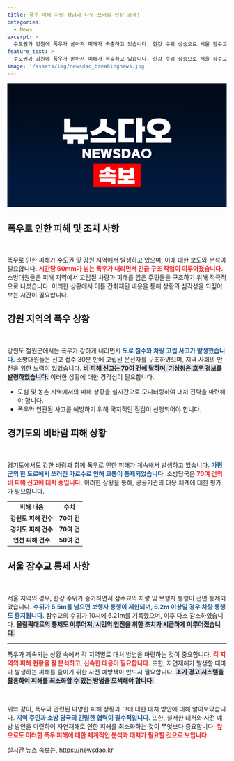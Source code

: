 ```yaml
---
title: 폭우 피해 차량 잠금과 나무 쓰러짐 현장 공개!
categories:
  - News
excerpt: >
  수도권과 강원에 폭우가 쏟아져 피해가 속출하고 있습니다. 한강 수위 상승으로 서울 잠수교는 통제됐고, 소방당국은 긴급 구조 작업에 총력을 다하고 있습니다. 지금 바로 이 현장 속으로 들어가 보세요!
feature_text: >
  수도권과 강원에 폭우가 쏟아져 피해가 속출하고 있습니다. 한강 수위 상승으로 서울 잠수교는 통제됐고, 소방당국은 긴급 구조 작업에 총력을 다하고 있습니다. 지금 바로 이 현장 속으로 들어가 보세요!
image: '/assets/img/newsdao_breakingnews.jpg'
---
```


<p><img src="/assets/img/newsdao_breakingnews.jpg" alt="ontimetimes 속보" /></p>

<h2 data-ke-size="size26">폭우로 인한 피해 및 조치 사항</h2>

<p data-ke-size="size16">&nbsp;</p>

<p>폭우로 인한 피해가 수도권 및 강원 지역에서 발생하고 있으며, 이에 대한 보도와 분석이 필요합니다. <b><span style="color: #ee2323;">시간당 60mm가 넘는 폭우가 내리면서 긴급 구조 작업이 이루어졌습니다.</span></b> 소방대원들은 피해 지역에서 고립된 차량과 피해를 입은 주민들을 구조하기 위해 적극적으로 나섰습니다. 이러한 상황에서 이틀 간취재된 내용을 통해 상황의 심각성을 되짚어 보는 시간이 필요합니다.</p>

<h2 data-ke-size="size26">강원 지역의 폭우 상황</h2>

<p data-ke-size="size16">&nbsp;</p>

<p>강원도 철원군에서는 폭우가 강하게 내리면서 <b><span style="color: #1a5490;">도로 침수와 차량 고립 사고가 발생했습니다.</span></b> 소방대원들은 신고 접수 30분 만에 고립된 운전자를 구조하였으며, 지역 사회의 안전을 위한 노력이 있었습니다. <b><span style="background-color: #21538527;">비 피해 신고는 70여 건에 달하며, 기상청은 호우 경보를 발령하였습니다.</span></b> 이러한 상황에 대한 경각심이 필요합니다.</p>

<ul>
<li>도심 및 농촌 지역에서의 피해 상황을 실시간으로 모니터링하여 대처 전략을 마련해야 합니다.</li>
<li>폭우와 연관된 사고를 예방하기 위해 국지적인 점검이 선행되어야 합니다.</li>
</ul>

<h2 data-ke-size="size26">경기도의 비바람 피해 상황</h2>

<p data-ke-size="size16">&nbsp;</p>

<p>경기도에서도 강한 바람과 함께 폭우로 인한 피해가 계속해서 발생하고 있습니다. <b><span style="color: #1a5490;">가평군의 한 도로에서 쓰러진 가로수로 인해 교통이 통제되었습니다.</span></b> 소방당국은 <b><span style="color: #ee2323;">70여 건의 비 피해 신고에 대처 중입니다.</span></b> 이러한 상황을 통해, 공공기관의 대응 체계에 대한 평가가 필요합니다.</p>

<table>
<tr>
<td style="text-align: center; height: 17px;"><b>피해 내용</b></td>
<td style="text-align: center; height: 17px;"><b>수치</b></td>
</tr>
<tr>
<td style="text-align: center; height: 17px;"><b>강원도 피해 건수</b></td>
<td style="text-align: center; height: 17px;"><b>70여 건</b></td>
</tr>
<tr>
<td style="text-align: center; height: 17px;"><b>경기도 피해 건수</b></td>
<td style="text-align: center; height: 17px;"><b>70여 건</b></td>
</tr>
<tr>
<td style="text-align: center; height: 17px;"><b>인천 피해 건수</b></td>
<td style="text-align: center; height: 17px;"><b>50여 건</b></td>
</tr>
</table>

<h2 data-ke-size="size26">서울 잠수교 통제 사항</h2>

<p data-ke-size="size16">&nbsp;</p>

<p>서울 지역의 경우, 한강 수위가 증가하면서 잠수교의 차량 및 보행자 통행이 전면 통제되었습니다. <b><span style="color: #1a5490;">수위가 5.5m를 넘으면 보행자 통행이 제한되며, 6.2m 이상일 경우 차량 통행도 중지됩니다.</span></b> 잠수교의 수위가 10시에 6.21m를 기록했으며, 이후 다소 감소하였습니다. <b><span style="background-color: #21538527;">올림픽대로의 통제도 이루어져, 시민의 안전을 위한 조치가 시급하게 이루어졌습니다.</span></b></p>

<hr />

<p>폭우가 계속되는 상황 속에서 각 지역별로 대처 방법을 마련하는 것이 중요합니다. <b><span style="color: #ee2323;">각 지역의 피해 현황을 잘 분석하고, 신속한 대응이 필요합니다.</span></b> 또한, 자연재해가 발생할 때마다 발생하는 피해를 줄이기 위한 사전 예방책이 반드시 필요합니다. <b><span style="background-color: #21538527;">조기 경고 시스템을 활용하여 피해를 최소화할 수 있는 방법을 모색해야 합니다.</span></b></p>

<p data-ke-size="size16">&nbsp;</p>

<p>위와 같이, 폭우와 관련된 다양한 피해 상황과 그에 대한 대처 방안에 대해 알아보았습니다. <b><span style="color: #1a5490;">지역 주민과 소방 당국의 긴밀한 협력이 필수적입니다.</span></b> 또한, 철저한 대처와 사전 예방 방안을 마련하여 자연재해로 인한 피해를 최소화하는 것이 무엇보다 중요합니다. <b><span style="color: #ee2323;">앞으로도 이러한 폭우 피해에 대한 체계적인 분석과 대처가 필요할 것으로 보입니다.</span></b></p>
실시간 뉴스 속보는, <a href="https://newsdao.kr" rel="dofollow">https://newsdao.kr</a>


